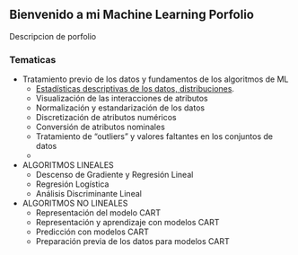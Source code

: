 ## Bienvenido a mi Machine Learning Porfolio

Descripcion de porfolio

### Tematicas
- Tratamiento previo de los datos y fundamentos de los algoritmos de ML
  - [Estadísticas descriptivas de los datos, distribuciones](./Estadistica-Descriptiva.md).
  - Visualización de las interacciones de atributos
  - Normalización y estandarización de los datos
  - Discretización de atributos numéricos
  - Conversión de atributos nominales
  - Tratamiento de “outliers” y  valores faltantes en los conjuntos de datos
  - 
- ALGORITMOS LINEALES
  - Descenso de Gradiente y Regresión Lineal
  - Regresión Logística
  - Análisis Discriminante Lineal
- ALGORITMOS NO LINEALES
  - Representación del modelo CART
  - Representación y aprendizaje con modelos CART
  - Predicción con modelos CART
  - Preparación previa de los datos para modelos CART
